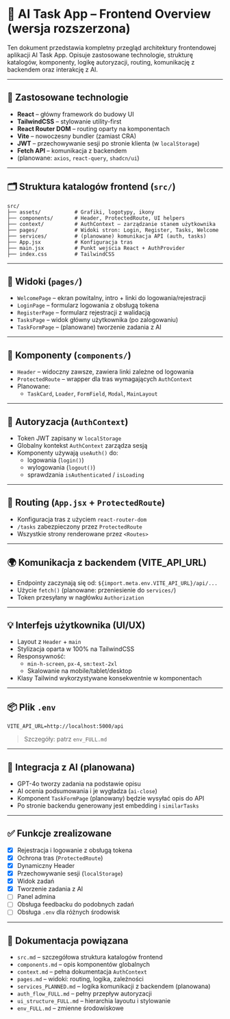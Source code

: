 # 🧱 AI Task App – Frontend Overview (wersja rozszerzona)

Ten dokument przedstawia kompletny przegląd architektury frontendowej aplikacji AI Task App. Opisuje zastosowane technologie, strukturę katalogów, komponenty, logikę autoryzacji, routing, komunikację z backendem oraz interakcję z AI.

---

## 🎨 Zastosowane technologie

- **React** – główny framework do budowy UI
- **TailwindCSS** – stylowanie utility-first
- **React Router DOM** – routing oparty na komponentach
- **Vite** – nowoczesny bundler (zamiast CRA)
- **JWT** – przechowywanie sesji po stronie klienta (w `localStorage`)
- **Fetch API** – komunikacja z backendem
- (planowane: `axios`, `react-query`, `shadcn/ui`)

---

## 🗂️ Struktura katalogów frontend (`src/`)

```
src/
├── assets/           # Grafiki, logotypy, ikony
├── components/       # Header, ProtectedRoute, UI helpers
├── context/          # AuthContext – zarządzanie stanem użytkownika
├── pages/            # Widoki stron: Login, Register, Tasks, Welcome
├── services/         # (planowane) komunikacja API (auth, tasks)
├── App.jsx           # Konfiguracja tras
├── main.jsx          # Punkt wejścia React + AuthProvider
├── index.css         # TailwindCSS
```

---

## 🧩 Widoki (`pages/`)

- `WelcomePage` – ekran powitalny, intro + linki do logowania/rejestracji
- `LoginPage` – formularz logowania z obsługą tokena
- `RegisterPage` – formularz rejestracji z walidacją
- `TasksPage` – widok główny użytkownika (po zalogowaniu)
- `TaskFormPage` – (planowane) tworzenie zadania z AI

---

## 🧱 Komponenty (`components/`)

- `Header` – widoczny zawsze, zawiera linki zależne od logowania
- `ProtectedRoute` – wrapper dla tras wymagających `AuthContext`
- Planowane:
  - `TaskCard`, `Loader`, `FormField`, `Modal`, `MainLayout`

---

## 🔐 Autoryzacja (`AuthContext`)

- Token JWT zapisany w `localStorage`
- Globalny kontekst `AuthContext` zarządza sesją
- Komponenty używają `useAuth()` do:
  - logowania (`login()`)
  - wylogowania (`logout()`)
  - sprawdzania `isAuthenticated` / `isLoading`

---

## 🧭 Routing (`App.jsx` + `ProtectedRoute`)

- Konfiguracja tras z użyciem `react-router-dom`
- `/tasks` zabezpieczony przez `ProtectedRoute`
- Wszystkie strony renderowane przez `<Routes>`

---

## 🌍 Komunikacja z backendem (VITE_API_URL)

- Endpointy zaczynają się od: `${import.meta.env.VITE_API_URL}/api/...`
- Użycie `fetch()` (planowane: przeniesienie do `services/`)
- Token przesyłany w nagłówku `Authorization`

---

## 💡 Interfejs użytkownika (UI/UX)

- Layout z `Header` + `main`
- Stylizacja oparta w 100% na TailwindCSS
- Responsywność:
  - `min-h-screen`, `px-4`, `sm:text-2xl`
  - Skalowanie na mobile/tablet/desktop
- Klasy Tailwind wykorzystywane konsekwentnie w komponentach

---

## 📦 Plik `.env`

```
VITE_API_URL=http://localhost:5000/api
```

> Szczegóły: patrz `env_FULL.md`

---

## 🧠 Integracja z AI (planowana)

- GPT-4o tworzy zadania na podstawie opisu
- AI ocenia podsumowania i je wygładza (`ai-close`)
- Komponent `TaskFormPage` (planowany) będzie wysyłać opis do API
- Po stronie backendu generowany jest embedding i `similarTasks`

---

## ✅ Funkcje zrealizowane

- [x] Rejestracja i logowanie z obsługą tokena
- [x] Ochrona tras (`ProtectedRoute`)
- [x] Dynamiczny Header
- [x] Przechowywanie sesji (`localStorage`)
- [x] Widok zadań
- [x] Tworzenie zadania z AI
- [ ] Panel admina
- [ ] Obsługa feedbacku do podobnych zadań
- [ ] Obsługa `.env` dla różnych środowisk

---

## 🧩 Dokumentacja powiązana

- `src.md` – szczegółowa struktura katalogów frontend
- `components.md` – opis komponentów globalnych
- `context.md` – pełna dokumentacja `AuthContext`
- `pages.md` – widoki: routing, logika, zależności
- `services_PLANNED.md` – logika komunikacji z backendem (planowana)
- `auth_flow_FULL.md` – pełny przepływ autoryzacji
- `ui_structure_FULL.md` – hierarchia layoutu i stylowanie
- `env_FULL.md` – zmienne środowiskowe
